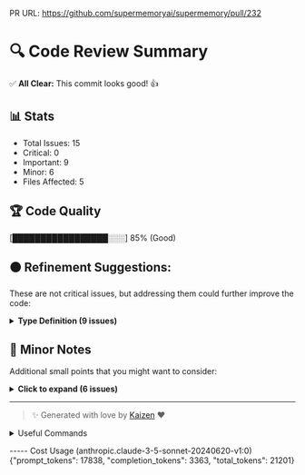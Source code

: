 PR URL: https://github.com/supermemoryai/supermemory/pull/232

# 🔍 Code Review Summary

✅ **All Clear:** This commit looks good! 👍

## 📊 Stats
- Total Issues: 15
- Critical: 0
- Important: 9
- Minor: 6
- Files Affected: 5
## 🏆 Code Quality
[█████████████████░░░] 85% (Good)

## 🟠 Refinement Suggestions:
These are not critical issues, but addressing them could further improve the code:

<details>
<summary><strong>Type Definition (9 issues)</strong></summary>

### 1. Improved type definition for MemoriesPage props
📁 **File:** `apps/web/app/(dash)/(memories)/content.tsx:40`
⚖️ **Severity:** 3/10
🔍 **Description:** Using a separate type definition improves code readability and maintainability
💡 **Solution:** The change is already implemented correctly

### 2. Renamed components for better clarity
📁 **File:** `apps/web/app/(dash)/(memories)/content.tsx:231`
⚖️ **Severity:** 3/10
🔍 **Description:** More descriptive component names improve code readability
💡 **Solution:** The changes are already implemented correctly

### 3. Removed unused import
📁 **File:** `apps/web/app/(dash)/home/page.tsx:6`
⚖️ **Severity:** 3/10
🔍 **Description:** Removing unused imports improves code cleanliness and potentially reduces bundle size
💡 **Solution:** The change is already implemented correctly

### 4. Removed unused imports
📁 **File:** `apps/web/app/(dash)/home/queryinput.tsx:3`
⚖️ **Severity:** 3/10
🔍 **Description:** Removing unused imports improves code cleanliness and potentially reduces bundle size
💡 **Solution:** The change is already implemented correctly

### 5. Improved code organization by extracting dialog content into a separate component
📁 **File:** `apps/web/app/(dash)/menu.tsx:163`
⚖️ **Severity:** 7/10
🔍 **Description:** Separating concerns improves readability and maintainability
💡 **Solution:** The change is already implemented correctly

### 6. Moved state management for spaces and selectedSpaces into the DialogContentContainer component
📁 **File:** `apps/web/app/(dash)/menu.tsx:168`
⚖️ **Severity:** 6/10
🔍 **Description:** Localizing state management to the component that uses it improves encapsulation
💡 **Solution:** The change is already implemented correctly

### 7. Improve error handling in the handleSubmit function
📁 **File:** `apps/web/app/(dash)/menu.tsx:230`
⚖️ **Severity:** 7/10
🔍 **Description:** The current implementation throws an error but then continues execution
💡 **Solution:** Remove the return statement after throwing the error

**Current Code:**
```python
throw new Error(`Memory creation failed: ${cont.error}`);
return cont;
```

**Suggested Code:**
```python
throw new Error(`Memory creation failed: ${cont.error}`);
```

### 8. The useEffect import is removed but not replaced with any other import.
📁 **File:** `packages/ui/shadcn/combobox.tsx:3`
⚖️ **Severity:** 3/10
🔍 **Description:** Removing unused imports improves code cleanliness and potentially reduces bundle size.
💡 **Solution:** Ensure all necessary hooks are imported and remove any unused imports.

**Current Code:**
```python
import{useState}from "react";
```

**Suggested Code:**
```python
import{useState, useEffect}from "react";
```

### 9. The component definition has been changed from a typed functional component to a regular function without explicit typing.
📁 **File:** `packages/ui/shadcn/combobox.tsx:32`
⚖️ **Severity:** 6/10
🔍 **Description:** Removing explicit typing can lead to potential type-related bugs and reduces code readability.
💡 **Solution:** Maintain explicit typing for the component to ensure type safety and improve code clarity.

**Current Code:**
```python
const ComboboxWithCreate = ({
```

**Suggested Code:**
```python
const ComboboxWithCreate: React.FC<ComboboxWithCreateProps> = ({
```

</details>

## 📝 Minor Notes
Additional small points that you might want to consider:

<details>
<summary><strong>Click to expand (6 issues)</strong></summary>

<details>
<summary><strong>Error Message (6 issues)</strong></summary>

### 1. Improved error message for space deletion
📁 **File:** `apps/web/app/(dash)/(memories)/content.tsx:73`
⚖️ **Severity:** 2/10
🔍 **Description:** More specific error message provides better user feedback
💡 **Solution:** The change is already implemented correctly

### 2. Enhanced UI elements with better styling and layout
📁 **File:** `apps/web/app/(dash)/(memories)/content.tsx:140`
⚖️ **Severity:** 3/10
🔍 **Description:** Improved visual consistency and user experience
💡 **Solution:** The changes are already implemented correctly

### 3. Consider using context or state management library to avoid prop drilling
📁 **File:** `apps/web/app/(dash)/menu.tsx:163`
⚖️ **Severity:** 4/10
🔍 **Description:** The setDialogClose function is passed down as a prop, which could lead to prop drilling in larger components
💡 **Solution:** Implement React Context or use a state management library like Redux for managing global state

**Current Code:**
```python
function DialogContentContainer({
	setDialogClose,
}:{
	setDialogClose: () => void;
}){
```

**Suggested Code:**
```python
const DialogContext = React.createContext();

function DialogContentContainer(){
  const{setDialogClose}= useContext(DialogContext);
```

### 4. The new handleKeyDown function doesn't handle potential undefined values when accessing selectedSpaces.
📁 **File:** `packages/ui/shadcn/combobox.tsx:46`
⚖️ **Severity:** 5/10
🔍 **Description:** Not checking for undefined values can lead to runtime errors if selectedSpaces is not properly initialized.
💡 **Solution:** Add a null check before accessing selectedSpaces.length.

**Current Code:**
```python
if (
			e.key === "Backspace" &&
			inputValue === "" &&
			selectedSpaces.length > 0
		){
			setSelectedSpaces((prev) => prev.slice(0, -1));
		}
```

**Suggested Code:**
```python
if (
			e.key === "Backspace" &&
			inputValue === "" &&
			selectedSpaces?.length > 0
		){
			setSelectedSpaces((prev) => prev.slice(0, -1));
		}
```

### 5. The filteredOptions array is being recalculated on every render, which could be inefficient for large arrays.
📁 **File:** `packages/ui/shadcn/combobox.tsx:55`
⚖️ **Severity:** 4/10
🔍 **Description:** Recalculating filtered options on every render can lead to unnecessary computations and potential performance issues.
💡 **Solution:** Consider using useMemo to memoize the filteredOptions calculation.

**Current Code:**
```python
const filteredOptions = options.filter(
		(option) => !selectedSpaces.includes(parseInt(option.value)),
	);
```

**Suggested Code:**
```python
const filteredOptions = useMemo(() => options.filter(
		(option) => !selectedSpaces.includes(parseInt(option.value)),
	),[options, selectedSpaces]);
```

### 6. The button for removing selected spaces lacks an aria-label for better accessibility.
📁 **File:** `packages/ui/shadcn/combobox.tsx:65`
⚖️ **Severity:** 4/10
🔍 **Description:** Missing aria-labels can make it difficult for screen reader users to understand the purpose of interactive elements.
💡 **Solution:** Add an appropriate aria-label to the button for removing selected spaces.

**Current Code:**
```python
<button
							key={spaceId}
							type="button"
							onClick={() =>
								setSelectedSpaces((prev) => prev.filter((id) => id !== spaceId))
							}
							className="relative group rounded-md py-1 px-2 bg-[#3C464D] max-w-32"
						>
```

**Suggested Code:**
```python
<button
							key={spaceId}
							type="button"
							onClick={() =>
								setSelectedSpaces((prev) => prev.filter((id) => id !== spaceId))
							}
							className="relative group rounded-md py-1 px-2 bg-[#3C464D] max-w-32"
							aria-label={`Remove ${options.find((opt) => opt.value === spaceId.toString())?.label}`}
						>
```

</details>

</details>

---

> ✨ Generated with love by [Kaizen](https://cloudcode.ai) ❤️

<details>
<summary>Useful Commands</summary>

- **Feedback:** Reply with `!feedback [your message]`
- **Ask PR:** Reply with `!ask-pr [your question]`
- **Review:** Reply with `!review`
- **Explain:** Reply with `!explain [issue number]` for more details on a specific issue
- **Ignore:** Reply with `!ignore [issue number]` to mark an issue as false positive
- **Update Tests:** Reply with `!unittest` to create a PR with test changes
</details>


----- Cost Usage (anthropic.claude-3-5-sonnet-20240620-v1:0)
{"prompt_tokens": 17838, "completion_tokens": 3363, "total_tokens": 21201}